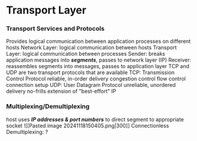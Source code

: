 # Transport Layer

### Transport Services and Protocols
Provides logical communication between application processes on different hosts
Network Layer: 
	logical communication between hosts
Transport Layer: 
	logical communication between processes
Sender: 
	breaks application messages into ***segments***, passes to network layer (IP)
Receiver: 
	reassembles segments into messages, passes to application layer
TCP and UDP are two transport protocols that are available
TCP: Transmission Control Protocol
	reliable, in-order delivery
	congestion control
	flow control
	connection setup
UDP: User Datagram Protocol
	unreliable, unordered delivery
	no-frills extension of "best-effort" IP

### Multiplexing/Demultiplexing
host uses ***IP addresses & port numbers*** to direct segment to appropriate socket
![[Pasted image 20241118150405.png|300]]
Connectionless Demultiplexing:
?
